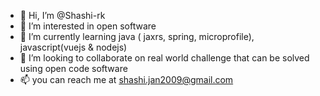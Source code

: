 - 👋 Hi, I’m @Shashi-rk
- 👀 I’m interested in open software 
- 🌱 I’m currently learning java ( jaxrs, spring, microprofile), javascript(vuejs & nodejs)
- 💞️ I’m looking to collaborate on real world challenge that can be solved using open code software
- 📫 you can reach me at shashi.jan2009@gmail.com
<!---
Shashi-rk/Shashi-rk is a ✨ special ✨ repository because its `README.md` (this file) appears on your GitHub profile.
You can click the Preview link to take a look at your changes.
--->
